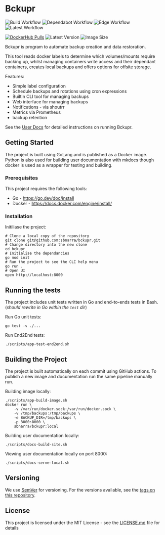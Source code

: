 # Bckupr

![Build Workflow](https://github.com/sbnarra/bckupr/actions/workflows/build.yml/badge.svg)
![Dependabot Workflow](https://github.com/sbnarra/bckupr/actions/workflows/dependabot.yml/badge.svg?event=pull_request)
![Edge Workflow](https://github.com/sbnarra/bckupr/actions/workflows/edge.yml/badge.svg?branch=development)
![Latest Workflow](https://github.com/sbnarra/bckupr/actions/workflows/latest.yml/badge.svg?branch=main)

[![DockerHub Pulls](https://img.shields.io/docker/pulls/sbnarra/bckupr.svg)](https://hub.docker.com/r/sbnarra/bckupr)
![Latest Version](https://img.shields.io/docker/v/sbnarra/bckupr/latest)
![Image Size](https://img.shields.io/docker/image-size/sbnarra/bckupr/latest)

Bckupr is program to automate backup creation and data restoration.

This tool reads docker labels to determine which volumes/mounts require backing up, whilst managing containers write access and their dependant containers, creates local backups and offers options for offsite storage.

Features:
* Simple label configuration
* Schedule backups and rotations using cron expressions
* Builtin CLI tool for managing backups
* Web interface for managing backups
* Notifications - via shoutrr
* Metrics via Prometheus
* backup retention

See the [User Docs](https://sbnarra.github.io/bckupr) for detailed instructions on running Bckupr.

## Getting Started

The project is built using GoLang and is published as a Docker image. Python is also used for building user documentation with mkdocs though docker is used as a wrapper for testing and building.

### Prerequisites

This project requires the following tools:

* Go - https://go.dev/doc/install
* Docker - https://docs.docker.com/engine/install/

### Installation

Initiliase the project:
```shell
# Clone a local copy of the repository
git clone git@github.com:sbnarra/bckupr.git
# Change directory into the new clone
cd bckupr
# Initialise the dependancies
go mod init
# Run the project to see the CLI help menu
go run .
# Open UI
open http://localhost:8000
```

## Running the tests

The project includes unit tests written in Go and end-to-ends tests in Bash. (_should rewrite in Go within the `test` dir_)

Run Go unit tests:
```shell
go test -v ./...
```

Run End2End tests:
```shell
./scripts/app-test-end2end.sh
```

## Building the Project

The project is built automatically on each commit using GitHub actions. To publish a new image and documentation run the same pipeline manually run.

Building image locally:
```shell
./scripts/app-build-image.sh
docker run \
    -v /var/run/docker.sock:/var/run/docker.sock \
    -v /tmp/backups:/tmp/backups \
    -e BACKUP_DIR=/tmp/backups \
    -p 8000:8000 \
    sbnarra/bckupr:local
```

Building user documentation locally:
```shell
./scripts/docs-build-site.sh
```

Viewing user documentation locally on port 8000:
```shell
./scripts/docs-serve-local.sh
```

## Versioning

We use [SemVer](http://semver.org/) for versioning. For the versions available, see the [tags on this repository](https://github.com/sbnarra/bckupr/tags). 

## License

This project is licensed under the MIT License - see the [LICENSE.md](LICENSE.md) file for details
